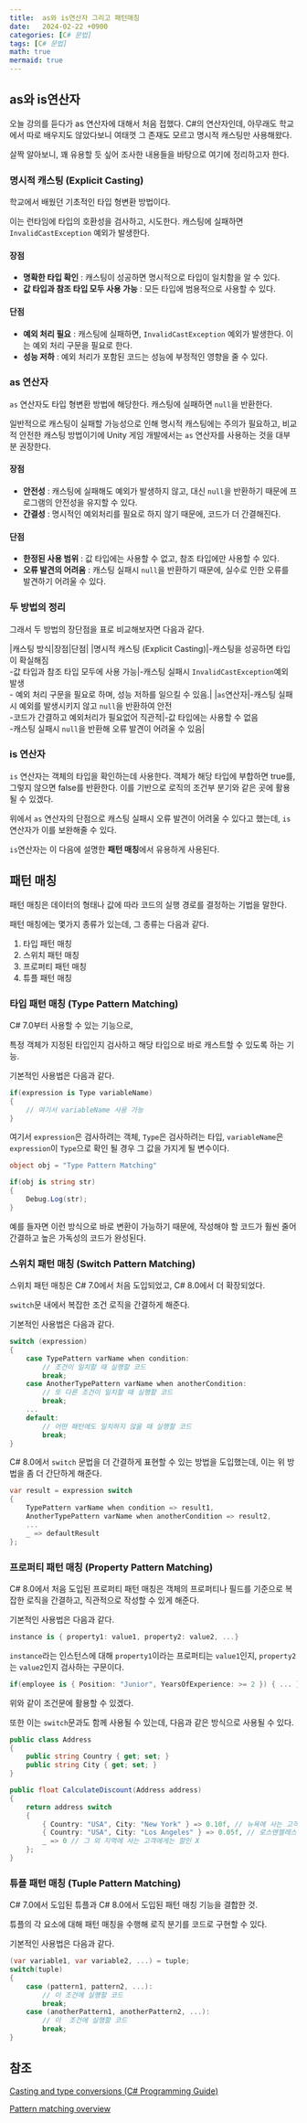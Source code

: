 ```yaml
---
title:  as와 is연산자 그리고 패턴매칭
date:   2024-02-22 +0900
categories: [C# 문법]
tags: [C# 문법]
math: true
mermaid: true
---
```


## as와 is연산자

오늘 강의를 듣다가 as 연산자에 대해서 처음 접했다. 
C#의 연산자인데, 아무래도 학교에서 따로 배우지도 않았다보니 여태껏 그 존재도 모르고 명시적 캐스팅만 사용해왔다.

살짝 알아보니, 꽤 유용할 듯 싶어 조사한 내용들을 바탕으로 여기에 정리하고자 한다.

### 명시적 캐스팅 (Explicit Casting)

학교에서 배웠던 기초적인 타입 형변환 방법이다.

이는 런타임에 타입의 호환성을 검사하고, 시도한다.
캐스팅에 실패하면 `InvalidCastException` 예외가 발생한다.

#### 장점
- **명확한 타입 확인** : 캐스팅이 성공하면 명시적으로 타입이 일치함을 알 수 있다.
- **값 타입과 참조 타입 모두 사용 가능** : 모든 타입에 범용적으로 사용할 수 있다.

#### 단점
- **예외 처리 필요** : 캐스팅에 실패하면, `InvalidCastException` 예외가 발생한다. 이는 예외 처리 구문을 필요로 한다.
- **성능 저하** : 예외 처리가 포함된 코드는 성능에 부정적인 영향을 줄 수 있다.

### as 연산자

`as` 연산자도 타입 형변환 방법에 해당한다.
캐스팅에 실패하면 `null`을 반환한다.

일반적으로 캐스팅이 실패할 가능성으로 인해 명시적 캐스팅에는 주의가 필요하고, 비교적 안전한 캐스팅 방법이기에 Unity 게임 개발에서는 `as` 연산자를 사용하는 것을 대부분 권장한다.

#### 장점
- **안전성** : 캐스팅에 실패해도 예외가 발생하지 않고, 대신 `null`을 반환하기 때문에 프로그램의 안전성을 유지할 수 있다.
- **간결성** : 명시적인 예외처리를 필요로 하지 않기 때문에, 코드가 더 간결해진다.

#### 단점
- **한정된 사용 범위** : 값 타입에는 사용할 수 없고, 참조 타입에만 사용할 수 있다.
- **오류 발견의 어려움** : 캐스팅 실패시 `null`을 반환하기 때문에, 실수로 인한 오류를 발견하기 어려울 수 있다.

### 두 방법의 정리

그래서 두 방법의 장단점을 표로 비교해보자면 다음과 같다.

|캐스팅 방식|장점|단점|
|명시적 캐스팅 (Explicit Casting)|-캐스팅을 성공하면 타입이 확실해짐 <br> -값 타입과 참조 타입 모두에 사용 가능|-캐스팅 실패시 `InvalidCastException`예외 발생 <br> - 예외 처리 구문을 필요로 하며, 성능 저하를 일으킬 수 있음.|
|`as`연산자|-캐스팅 실패시 예외를 발생시키지 않고 `null`을 반환하여 안전 <br> -코드가 간결하고 예외처리가 필요없어 직관적|-값 타입에는 사용할 수 없음 <br>-캐스팅 실패시 `null`을 반환해 오류 발견이 어려울 수 있음|

### is 연산자

`is` 연산자는 객체의 타입을 확인하는데 사용한다. 객체가 해당 타입에 부합하면 true를, 그렇지 않으면 false를 반환한다.
이를 기반으로 로직의 조건부 분기와 같은 곳에 활용될 수 있겠다.

위에서 `as` 연산자의 단점으로 캐스팅 실패시 오류 발견이 어려울 수 있다고 했는데, `is` 연산자가 이를 보완해줄 수 있다.

`is`연산자는 이 다음에 설명한 ****패턴 매칭****에서 유용하게 사용된다.

## 패턴 매칭

패턴 매칭은 데이터의 형태나 값에 따라 코드의 실행 경로를 결정하는 기법을 말한다.

패턴 매칭에는 몇가지 종류가 있는데, 그 종류는 다음과 같다.
1. 타입 패턴 매칭
2. 스위치 패턴 매칭
3. 프로퍼티 패턴 매칭
4. 튜플 패턴 매칭

### 타입 패턴 매칭 (Type Pattern Matching)

C# 7.0부터 사용할 수 있는 기능으로, 

특정 객체가 지정된 타입인지 검사하고 해당 타입으로 바로 캐스트할 수 있도록 하는 기능.

기본적인 사용법은 다음과 같다.

```cs
if(expression is Type variableName)
{
    // 여기서 variableName 사용 가능
}
```
여기서 `expression`은 검사하려는 객체, `Type`은 검사하려는 타입, `variableName`은 `expression`이 `Type`으로 확인 될 경우 그 값을 가지게 될 변수이다.

```cs
object obj = "Type Pattern Matching"

if(obj is string str)
{
    Debug.Log(str);
}
```
예를 들자면 이런 방식으로 바로 변환이 가능하기 때문에, 작성해야 할 코드가 훨씬 줄어 간결하고 높은 가독성의 코드가 완성된다.

### 스위치 패턴 매칭 (Switch Pattern Matching)

스위치 패턴 매칭은 C# 7.0에서 처음 도입되었고, C# 8.0에서 더 확장되었다.

`switch`문 내에서 복잡한 조건 로직을 간결하게 해준다.

기본적인 사용법은 다음과 같다.

```cs
switch (expression)
{
    case TypePattern varName when condition:
        // 조건이 일치할 때 실행할 코드
        break;
    case AnotherTypePattern varName when anotherCondition:
        // 또 다른 조건이 일치할 때 실행할 코드
        break;
    ...
    default:
        // 어떤 패턴에도 일치하지 않을 때 실행할 코드
        break;
}
```
C# 8.0에서 `switch` 문법을 더 간결하게 표현할 수 있는 방법을 도입했는데, 이는 위 방법을 좀 더 간단하게 해준다.

```cs
var result = expression switch
{
    TypePattern varName when condition => result1,
    AnotherTypePattern varName when anotherCondition => result2,
    ...
    _ => defaultResult
};
```

### 프로퍼티 패턴 매칭 (Property Pattern Matching)

C# 8.0에서 처음 도입된 프로퍼티 패턴 매칭은 객체의 프로퍼티나 필드를 기준으로 복잡한 로직을 간결하고, 직관적으로 작성할 수 있게 해준다.

기본적인 사용법은 다음과 같다.

```cs
instance is { property1: value1, property2: value2, ...}
```
`instance`라는 인스턴스에 대해 `property1`이라는 프로퍼티는 `value1`인지, `property2`는 `value2`인지 검사하는 구문이다.

```cs
if(employee is { Position: "Junior", YearsOfExperience: >= 2 }) { ... }
```
위와 같이 조건문에 활용할 수 있겠다.

또한 이는 `switch`문과도 함께 사용될 수 있는데, 다음과 같은 방식으로 사용될 수 있다.

```cs
public class Address
{
    public string Country { get; set; }
    public string City { get; set; }
}

public float CalculateDiscount(Address address)
{
    return address switch
    {
        { Country: "USA", City: "New York" } => 0.10f, // 뉴욕에 사는 고객에게 10% 할인
        { Country: "USA", City: "Los Angeles" } => 0.05f, // 로스앤젤레스에 사는 고객에게 5% 할인
        _ => 0 // 그 외 지역에 사는 고객에게는 할인 X
    };
}
```

### 튜플 패턴 매칭 (Tuple Pattern Matching)

C# 7.0에서 도입된 튜플과 C# 8.0에서 도입된 패턴 매칭 기능을 결합한 것.

튜플의 각 요소에 대해 패턴 매칭을 수행해 로직 분기를 코드로 구현할 수 있다.

기본적인 사용법은 다음과 같다.

```cs
(var variable1, var variable2, ...) = tuple;
switch(tuple)
{
    case (pattern1, pattern2, ...):
        // 이 조건에 실행할 코드
        break;
    case (anotherPattern1, anotherPattern2, ...):
        // 이  조건에 실행할 코드
        break;
}
```


## 참조

[Casting and type conversions (C# Programming Guide)](https://learn.microsoft.com/en-us/dotnet/csharp/programming-guide/types/casting-and-type-conversions)

[Pattern matching overview](https://learn.microsoft.com/en-us/dotnet/csharp/fundamentals/functional/pattern-matching)